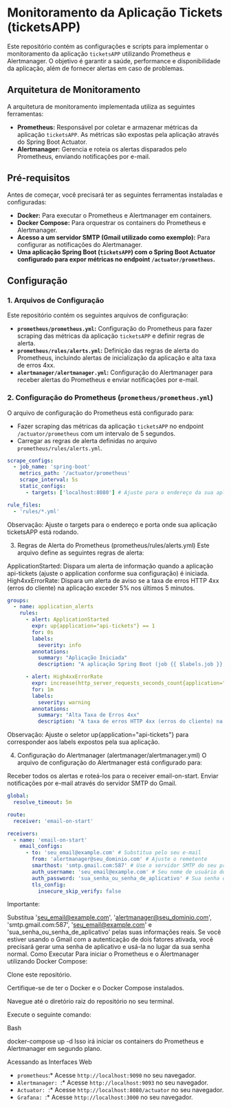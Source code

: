 # Monitoramento da Aplicação Tickets (ticketsAPP)

Este repositório contém as configurações e scripts para implementar o monitoramento da aplicação `ticketsAPP` utilizando Prometheus e Alertmanager. O objetivo é garantir a saúde, performance e disponibilidade da aplicação, além de fornecer alertas em caso de problemas.

## Arquitetura de Monitoramento

A arquitetura de monitoramento implementada utiliza as seguintes ferramentas:

* **Prometheus:** Responsável por coletar e armazenar métricas da aplicação `ticketsAPP`. As métricas são expostas pela aplicação através do Spring Boot Actuator.
* **Alertmanager:** Gerencia e roteia os alertas disparados pelo Prometheus, enviando notificações por e-mail.

## Pré-requisitos

Antes de começar, você precisará ter as seguintes ferramentas instaladas e configuradas:

* **Docker:** Para executar o Prometheus e Alertmanager em containers.
* **Docker Compose:** Para orquestrar os containers do Prometheus e Alertmanager.
* **Acesso a um servidor SMTP (Gmail utilizado como exemplo):** Para configurar as notificações do Alertmanager.
* **Uma aplicação Spring Boot (`ticketsAPP`) com o Spring Boot Actuator configurado para expor métricas no endpoint `/actuator/prometheus`.**

## Configuração

### 1. Arquivos de Configuração

Este repositório contém os seguintes arquivos de configuração:

* **`prometheus/prometheus.yml`:** Configuração do Prometheus para fazer scraping das métricas da aplicação `ticketsAPP` e definir regras de alerta.
* **`prometheus/rules/alerts.yml`:** Definição das regras de alerta do Prometheus, incluindo alertas de inicialização da aplicação e alta taxa de erros 4xx.
* **`alertmanager/alertmanager.yml`:** Configuração do Alertmanager para receber alertas do Prometheus e enviar notificações por e-mail.

### 2. Configuração do Prometheus (`prometheus/prometheus.yml`)

O arquivo de configuração do Prometheus está configurado para:

* Fazer scraping das métricas da aplicação `ticketsAPP` no endpoint `/actuator/prometheus` com um intervalo de 5 segundos.
* Carregar as regras de alerta definidas no arquivo `prometheus/rules/alerts.yml`.

```yaml
scrape_configs:
  - job_name: 'spring-boot'
    metrics_path: '/actuator/prometheus'
    scrape_interval: 5s
    static_configs:
      - targets: ['localhost:8080'] # Ajuste para o endereço da sua aplicação

rule_files:
  - 'rules/*.yml' 
```



Observação: Ajuste o targets para o endereço e porta onde sua aplicação ticketsAPP está rodando.

3. Regras de Alerta do Prometheus (prometheus/rules/alerts.yml)
Este arquivo define as seguintes regras de alerta:

ApplicationStarted: Dispara um alerta de informação quando a aplicação api-tickets (ajuste o application conforme sua configuração) é iniciada.
High4xxErrorRate: Dispara um alerta de aviso se a taxa de erros HTTP 4xx (erros do cliente) na aplicação exceder 5% nos últimos 5 minutos.


```yaml
groups:
  - name: application_alerts
    rules:
      - alert: ApplicationStarted
        expr: up{application="api-tickets"} == 1
        for: 0s
        labels:
          severity: info
        annotations:
          summary: "Aplicação Iniciada"
          description: "A aplicação Spring Boot (job {{ $labels.job }}, instance {{ $labels.instance }}) foi iniciada."

      - alert: High4xxErrorRate
        expr: increase(http_server_requests_seconds_count{application="api-tickets", status=~"4.."}[5m]) / increase(http_server_requests_seconds_count{application="api-tickets"}[5m]) > 0.05
        for: 1m
        labels:
          severity: warning
        annotations:
          summary: "Alta Taxa de Erros 4xx"
          description: "A taxa de erros HTTP 4xx (erros do cliente) na aplicação está acima de 5%."
```
Observação: Ajuste o seletor up{application="api-tickets"} para corresponder aos labels expostos pela sua aplicação.

4. Configuração do Alertmanager (alertmanager/alertmanager.yml)
O arquivo de configuração do Alertmanager está configurado para:

Receber todos os alertas e roteá-los para o receiver email-on-start.
Enviar notificações por e-mail através do servidor SMTP do Gmail.


```yaml
global:
  resolve_timeout: 5m

route:
  receiver: 'email-on-start'

receivers:
  - name: 'email-on-start'
    email_configs:
      - to: 'seu_email@example.com' # Substitua pelo seu e-mail
        from: 'alertmanager@seu_dominio.com' # Ajuste o remetente
        smarthost: 'smtp.gmail.com:587' # Use o servidor SMTP do seu provedor
        auth_username: 'seu_email@example.com' # Seu nome de usuário do SMTP
        auth_password: 'sua_senha_ou_senha_de_aplicativo' # Sua senha do SMTP (ou senha de aplicativo para Gmail com 2FA)
        tls_config:
          insecure_skip_verify: false
```

Importante:

Substitua 'seu_email@example.com', 'alertmanager@seu_dominio.com', 'smtp.gmail.com:587', 'seu_email@example.com' e 'sua_senha_ou_senha_de_aplicativo' pelas suas informações reais.
Se você estiver usando o Gmail com a autenticação de dois fatores ativada, você precisará gerar uma senha de aplicativo e usá-la no lugar da sua senha normal.
Como Executar
Para iniciar o Prometheus e o Alertmanager utilizando Docker Compose:

Clone este repositório.

Certifique-se de ter o Docker e o Docker Compose instalados.

Navegue até o diretório raiz do repositório no seu terminal.

Execute o seguinte comando:

Bash

docker-compose up -d
Isso irá iniciar os containers do Prometheus e Alertmanager em segundo plano.

Acessando as Interfaces Web
* `prometheus`:* Acesse `http://localhost:9090` no seu navegador.
* `Alertmanager: `:* Acesse `http://localhost:9093` no seu navegador.
* `Actuator: `:* Acesse `http://localhost:8080/actuator` no seu navegador.
* `Grafana: `:* Acesse `http://localhost:3000` no seu navegador.
